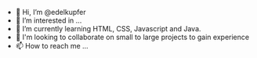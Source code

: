 - 👋 Hi, I’m @edelkupfer
- 👀 I’m interested in ...
- 🌱 I’m currently learning HTML, CSS, Javascript and Java.
- 💞️ I'm looking to collaborate on small to large projects to gain experience 
- 📫 How to reach me ...

<!---
edelkupfer/edelkupfer is a ✨ special ✨ repository because its `README.md` (this file) appears on your GitHub profile.
You can click the Preview link to take a look at your changes.
--->
